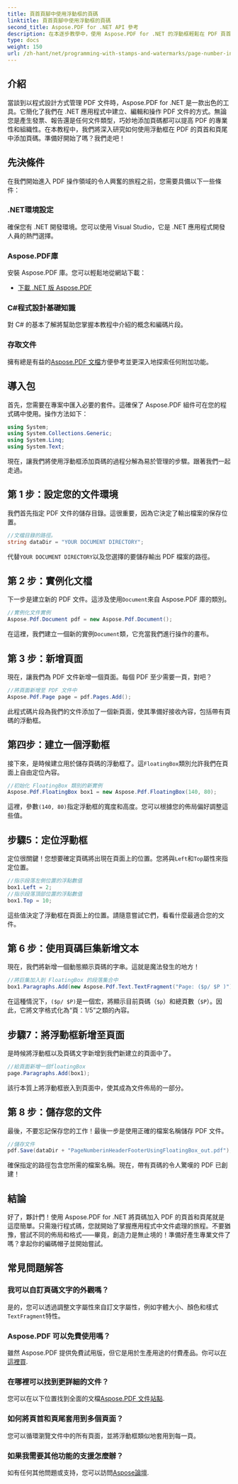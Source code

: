 ```yaml
---
title: 頁首頁腳中使用浮動框的頁碼
linktitle: 頁首頁腳中使用浮動框的頁碼
second_title: Aspose.PDF for .NET API 參考
description: 在本逐步教學中，使用 Aspose.PDF for .NET 的浮動框輕鬆在 PDF 頁首和頁尾中新增頁碼。
type: docs
weight: 150
url: /zh-hant/net/programming-with-stamps-and-watermarks/page-number-in-header-footer-using-floating-box/
---
```

## 介紹

當談到以程式設計方式管理 PDF 文件時，Aspose.PDF for .NET 是一款出色的工具。它簡化了我們在 .NET 應用程式中建立、編輯和操作 PDF 文件的方式。無論您是產生發票、報告還是任何文件類型，巧妙地添加頁碼都可以提高 PDF 的專業性和組織性。在本教程中，我們將深入研究如何使用浮動框在 PDF 的頁首和頁尾中添加頁碼。準備好開始了嗎？我們走吧！

## 先決條件

在我們開始進入 PDF 操作領域的令人興奮的旅程之前，您需要具備以下一些條件：

### .NET環境設定
確保您有 .NET 開發環境。您可以使用 Visual Studio，它是 .NET 應用程式開發人員的熱門選擇。

### Aspose.PDF庫
安裝 Aspose.PDF 庫。您可以輕鬆地從網站下載：

- [下載 .NET 版 Aspose.PDF](https://releases.aspose.com/pdf/net/)

### C#程式設計基礎知識
對 C# 的基本了解將幫助您掌握本教程中介紹的概念和編碼片段。

### 存取文件
擁有總是有益的[Aspose.PDF 文檔](https://reference.aspose.com/pdf/net/)方便參考並更深入地探索任何附加功能。

## 導入包

首先，您需要在專案中匯入必要的套件。這確保了 Aspose.PDF 組件可在您的程式碼中使用。操作方法如下：

```csharp
using System;
using System.Collections.Generic;
using System.Linq;
using System.Text;
```

現在，讓我們將使用浮動框添加頁碼的過程分解為易於管理的步驟。跟著我們一起走過。

## 第 1 步：設定您的文件環境

我們首先指定 PDF 文件的儲存目錄。這很重要，因為它決定了輸出檔案的保存位置。

```csharp
//文檔目錄的路徑。
string dataDir = "YOUR DOCUMENT DIRECTORY";
```

代替`YOUR DOCUMENT DIRECTORY`以及您選擇的要儲存輸出 PDF 檔案的路徑。

## 第 2 步：實例化文檔

下一步是建立新的 PDF 文件。這涉及使用`Document`來自 Aspose.PDF 庫的類別。

```csharp
//實例化文件實例
Aspose.Pdf.Document pdf = new Aspose.Pdf.Document();
```
在這裡，我們建立一個新的實例`Document`類，它充當我們進行操作的畫布。

## 第 3 步：新增頁面

現在，讓我們為 PDF 文件新增一個頁面。每個 PDF 至少需要一頁，對吧？

```csharp
//將頁面新增至 PDF 文件中
Aspose.Pdf.Page page = pdf.Pages.Add();
```
此程式碼片段為我們的文件添加了一個新頁面，使其準備好接收內容，包括帶有頁碼的浮動框。

## 第四步：建立一個浮動框

接下來，是時候建立用於儲存頁碼的浮動框了。這`FloatingBox`類別允許我們在頁面上自由定位內容。

```csharp
//初始化 FloatingBox 類別的新實例
Aspose.Pdf.FloatingBox box1 = new Aspose.Pdf.FloatingBox(140, 80);
```
這裡，參數`(140, 80)`指定浮動框的寬度和高度。您可以根據您的佈局偏好調整這些值。

## 步驟5：定位浮動框

定位很關鍵！您想要確定頁碼將出現在頁面上的位置。您將與`Left`和`Top`屬性來指定位置。

```csharp
//指示段落左側位置的浮點數值
box1.Left = 2;
//指示段落頂部位置的浮點數值
box1.Top = 10;
```
這些值決定了浮動框在頁面上的位置。請隨意嘗試它們，看看什麼最適合您的文件。

## 第 6 步：使用頁碼巨集新增文本

現在，我們將新增一個動態顯示頁碼的字串。這就是魔法發生的地方！

```csharp
//將巨集加入到 FloatingBox 的段落集合中
box1.Paragraphs.Add(new Aspose.Pdf.Text.TextFragment("Page: ($p/ $P )"));
```
在這種情況下，`($p/ $P)`是一個宏，將顯示目前頁碼（`$p`）和總頁數（`$P`）。因此，它將文字格式化為“頁：1/5”之類的內容。

## 步驟7：將浮動框新增至頁面

是時候將浮動框以及頁碼文字新增到我們新建立的頁面中了。

```csharp
//給頁面新增一個floatingBox
page.Paragraphs.Add(box1);
```
該行本質上將浮動框嵌入到頁面中，使其成為文件佈局的一部分。 

## 第 8 步：儲存您的文件

最後，不要忘記保存您的工作！最後一步是使用正確的檔案名稱儲存 PDF 文件。

```csharp
//儲存文件
pdf.Save(dataDir + "PageNumberinHeaderFooterUsingFloatingBox_out.pdf");
```
確保指定的路徑包含您所需的檔案名稱。現在，帶有頁碼的令人驚嘆的 PDF 已創建！ 

## 結論

好了，夥計們！使用 Aspose.PDF for .NET 將頁碼加入 PDF 的頁首和頁尾就是這麼簡單。只需幾行程式碼，您就開始了掌握應用程式中文件處理的旅程。不要猶豫，嘗試不同的佈局和格式——畢竟，創造力是無止境的！準備好產生專業文件了嗎？拿起你的編碼帽子並開始嘗試。

## 常見問題解答

### 我可以自訂頁碼文字的外觀嗎？  
是的，您可以透過調整文字屬性來自訂文字屬性，例如字體大小、顏色和樣式`TextFragment`特性。

### Aspose.PDF 可以免費使用嗎？  
雖然 Aspose.PDF 提供免費試用版，但它是用於生產用途的付費產品。你可以[在這裡買](https://purchase.aspose.com/buy).

### 在哪裡可以找到更詳細的文件？  
您可以在以下位置找到全面的文檔[Aspose.PDF 文件站點](https://reference.aspose.com/pdf/net/).

### 如何將頁首和頁尾套用到多個頁面？  
您可以循環瀏覽文件中的所有頁面，並將浮動框類似地套用到每一頁。

### 如果我需要其他功能的支援怎麼辦？  
如有任何其他問題或支持，您可以訪問[Aspose論壇](https://forum.aspose.com/c/pdf/10).